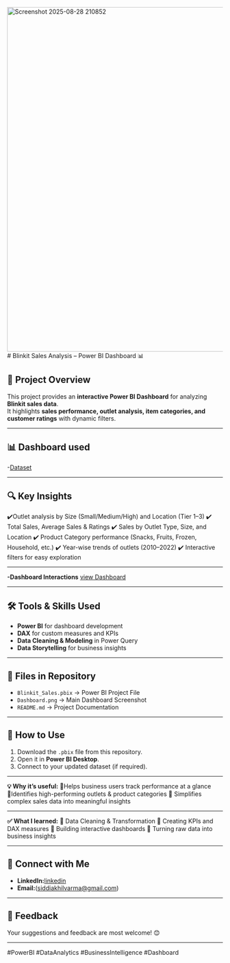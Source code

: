 <img width="1419" height="802" alt="Screenshot 2025-08-28 210852" src="https://github.com/user-attachments/assets/a91bbb44-7b7d-40a9-8d93-6182504e05c9" />
# Blinkit Sales Analysis – Power BI Dashboard 📊

## 📌 Project Overview  
This project provides an **interactive Power BI Dashboard** for analyzing **Blinkit sales data**.  
It highlights **sales performance, outlet analysis, item categories, and customer ratings** with dynamic filters.

---

## 📊 Dashboard used  
-<a href="https://github.com/Akhilvarma377/Data-Analysis-Dashboard/blob/main/BlinkIT%20Grocery%20Data.csv">Dataset</a>

---

## 🔍 Key Insights
 ✔️Outlet analysis by Size (Small/Medium/High) and Location (Tier 1–3)
 ✔️ Total Sales, Average Sales & Ratings
 ✔️ Sales by Outlet Type, Size, and Location
 ✔️ Product Category performance (Snacks, Fruits, Frozen, Household, etc.)
 ✔️ Year-wise trends of outlets (2010–2022)
 ✔️ Interactive filters for easy exploration
 
---

**-Dashboard Interactions**
<a href="https://github.com/Akhilvarma377/Data-Analysis-Dashboard/blob/main/Screenshot%202025-08-28%20210852.png">view Dashboard</a>

---

## 🛠 Tools & Skills Used  
- **Power BI** for dashboard development  
- **DAX** for custom measures and KPIs  
- **Data Cleaning & Modeling** in Power Query  
- **Data Storytelling** for business insights
  
---

  ## 📂 Files in Repository  
- `Blinkit_Sales.pbix` → Power BI Project File  
- `Dashboard.png` → Main Dashboard Screenshot  
- `README.md` → Project Documentation  

---

## 🚀 How to Use  
1. Download the `.pbix` file from this repository.  
2. Open it in **Power BI Desktop**.  
3. Connect to your updated dataset (if required).  

---

**💡 Why it’s useful:**
 🔹Helps business users track performance at a glance
 🔹Identifies high-performing outlets & product categories
 🔹 Simplifies complex sales data into meaningful insights
 
---

**✅ What I learned:**
 🔹 Data Cleaning & Transformation
 🔹 Creating KPIs and DAX measures
 🔹 Building interactive dashboards
 🔹 Turning raw data into business insights

 ---

 ## 🔗 Connect with Me  
- **LinkedIn:**<a href="https://www.linkedin.com/in/akhilvarma8/">linkedin </a>
-  **Email:**(siddiakhilvarma@gmail.com)

  ---

  ## 📢 Feedback  
Your suggestions and feedback are most welcome! 😊  

---

#PowerBI #DataAnalytics #BusinessIntelligence #Dashboard




